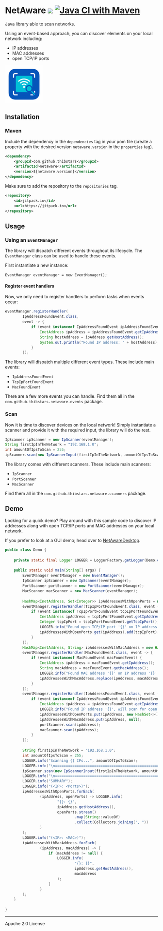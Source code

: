 # NetAware [![](https://jitpack.io/v/Thibstars/netaware.svg)](https://jitpack.io/#Thibstars/netaware) [![Java CI with Maven](https://github.com/Thibstars/NetAware/actions/workflows/maven.yml/badge.svg)](https://github.com/Thibstars/NetAware/actions/workflows/maven.yml)
Java library able to scan networks.

Using an event-based approach, you can discover elements on your local network including:
- IP addresses
- MAC addresses
- open TCP/IP ports

<img alt="The NetAware logo." height="125" src="NetAware.png" title="NetAware logo" width="125"/>

## Installation
### Maven

Include the dependency in the `dependencies` tag in your pom file (create a property with the desired version `netaware.version` in the `properties` tag).

````xml
<dependency>
    <groupId>com.github.thibstars</groupId>
    <artifactId>netaware</artifactId>
    <version>${netaware.version}</version>
</dependency>
````

Make sure to add the repository to the `repositories` tag.
````xml
<repository>
    <id>jitpack.io</id>
    <url>https://jitpack.io</url>
</repository>
````

## Usage
### Using an `EventManager`
The library will dispatch different events throughout its lifecycle.
The `EventManager` class can be used to handle these events.

First instantiate a new instance:

`EventManager eventManager = new EventManager();`

#### Register event handlers
Now, we only need to register handlers to perform tasks when events occur:

````java
eventManager.registerHandler(
        IpAddressFoundEvent.class,
        event -> {
            if (event instanceof IpAddressFoundEvent ipAddressFoundEvent) {
                InetAddress ipAddress = ipAddressFoundEvent.getIpAddress();
                String hostAddress = ipAddress.getHostAddress();
                System.out.println("Found IP address: " + hostAddress);
            }
        });
````

The library will dispatch multiple different event types.
These include main events:
- `IpAddressFoundEvent`
- `TcpIpPortFoundEvent`
- `MacFoundEvent`

There are a few more events you can handle.
Find them all in the `com.github.thibstars.netaware.events` package.

### Scan
Now it is time to discover devices on the local network!
Simply instantiate a scanner and provide it with the required input, the library will do the rest.

````java
IpScanner ipScanner = new IpScanner(eventManager);
String firstIpInTheNetwork = "192.168.1.0";
int amountOfIpsToScan = 255;
ipScanner.scan(new IpScannerInput(firstIpInTheNetwork, amountOfIpsToScan));
````

The library comes with different scanners.
These include main scanners:
- `IpScanner`
- `PortScanner`
- `MacScanner`

Find them all in the `com.github.thibstars.netaware.scanners` package.

## Demo
Looking for a quick demo? Play around with this sample code to discover IP addresses along with open TCP/IP ports and MAC addresses on your local network.

If you prefer to look at a GUI demo; head over to [NetAwareDesktop](https://github.com/Thibstars/NetAwareDesktop).

````java
public class Demo {

    private static final Logger LOGGER = LoggerFactory.getLogger(Demo.class);

    public static void main(String[] args) {
        EventManager eventManager = new EventManager();
        IpScanner ipScanner = new IpScanner(eventManager);
        PortScanner portScanner = new PortScanner(eventManager);
        MacScanner macScanner = new MacScanner(eventManager);

        HashMap<InetAddress, Set<Integer>> ipAddressesWithOpenPorts = new HashMap<>();
        eventManager.registerHandler(TcpIpPortFoundEvent.class, event -> {
            if (event instanceof TcpIpPortFoundEvent tcpIpPortFoundEvent) {
                InetAddress ipAddress = tcpIpPortFoundEvent.getIpAddress();
                Integer tcpIpPort = tcpIpPortFoundEvent.getTcpIpPort();
                LOGGER.info("Found open TCP/IP port '{}' on IP address '{}'.", tcpIpPort, ipAddress.getHostAddress());
                ipAddressesWithOpenPorts.get(ipAddress).add(tcpIpPort);
            }
        });
        HashMap<InetAddress, String> ipAddressesWithMacAddress = new HashMap<>();
        eventManager.registerHandler(MacFoundEvent.class, event -> {
            if (event instanceof MacFoundEvent macFoundEvent) {
                InetAddress ipAddress = macFoundEvent.getIpAddress();
                String macAddress = macFoundEvent.getMacAddress();
                LOGGER.info("Found MAC address '{}' on IP address '{}'.", macAddress, ipAddress.getHostAddress());
                ipAddressesWithMacAddress.replace(ipAddress, macAddress);
            }
        });
        eventManager.registerHandler(IpAddressFoundEvent.class, event -> {
            if (event instanceof IpAddressFoundEvent ipAddressFoundEvent) {
                InetAddress ipAddress = ipAddressFoundEvent.getIpAddress();
                LOGGER.info("Found IP address '{}', will scan for open TCP/IP ports.", ipAddress.getHostAddress());
                ipAddressesWithOpenPorts.put(ipAddress, new HashSet<>());
                ipAddressesWithMacAddress.put(ipAddress, null);
                portScanner.scan(ipAddress);
                macScanner.scan(ipAddress);
            }
        });

        String firstIpInTheNetwork = "192.168.1.0";
        int amountOfIpsToScan = 255;
        LOGGER.info("Scanning {} IPs...", amountOfIpsToScan);
        LOGGER.info("\n=============================================================\n");
        ipScanner.scan(new IpScannerInput(firstIpInTheNetwork, amountOfIpsToScan));
        LOGGER.info("\n=============================================================\n");
        LOGGER.info("SUMMARY");
        LOGGER.info("(<IP>: <Ports>)");
        ipAddressesWithOpenPorts.forEach(
                (ipAddress, openPorts) -> LOGGER.info(
                        "{}: {}",
                        ipAddress.getHostAddress(),
                        openPorts.stream()
                                .map(String::valueOf)
                                .collect(Collectors.joining(", "))
                )
        );
        LOGGER.info("(<IP>: <MAC>)");
        ipAddressesWithMacAddress.forEach(
                (ipAddress, macAddress) -> {
                    if (macAddress != null) {
                        LOGGER.info(
                                "{}: {}",
                                ipAddress.getHostAddress(),
                                macAddress
                        );
                    }
                }
        );
    }

}
````

---
Apache 2.0 License
